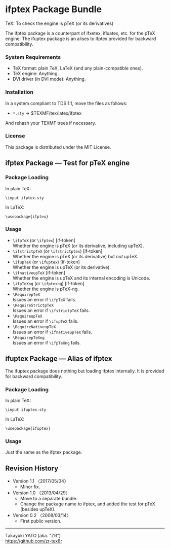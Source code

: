 ifptex Package Bundle
=====================

TeX: To check the engine is pTeX (or its derivatives)

The ifptex package is a counterpart of ifxetex, ifluatex, etc. for
the pTeX engine. The ifuptex package is an alises to ifptex provided
for backward compatibility.

### System Requirements

  - TeX format: plain TeX, LaTeX (and any plain-compatible ones).
  - TeX engine: Anything.
  - DVI driver (in DVI mode): Anything.

### Installation

In a system compliant to TDS 1.1, move the files as follows:

  - `*.sty` → $TEXMF/tex/latex/ifptex

And rehash your TEXMF trees if necessary.

### License

This package is distributed under the MIT License.

ifptex Package ― Test for pTeX engine
--------------------------------------

### Package Loading

In plain TeX:

    \input ifptex.sty

In LaTeX:

    \usepackage{ifptex}

### Usage

  * `\ifpTeX` (or `\ifptex`)  [if-token]  
    Whether the engine is pTeX (or its derivative, including upTeX).
  * `\ifstrictpTeX` (or `\ifstrictptex`) [if-token]  
    Whether the engine is pTeX (or its derivative) but *not* upTeX.
  * `\ifupTeX` (or `\ifuptex`) [if-token]  
    Whether the engine is upTeX (or its derivative).
  * `\ifnativeupTeX` [if-token]  
    Whether the engine is upTeX and its internal encoding is Unicode.
  * `\ifpTeXng` (or `\ifptexng`) [if-token]  
    Whether the engine is pTeX-ng.
  * `\RequirepTeX`  
    Issues an error if `\ifpTeX` fails.
  * `\RequireStrictpTeX`  
    Issues an error if `\ifstrictpTeX` fails.
  * `\RequireupTeX`  
    Issues an error if `\ifupTeX` fails.
  * `\RequireNativeupTeX`  
    Issues an error if `\ifnativeupTeX` fails.
  * `\RequirepTeXng`  
    Issues an error if `\ifpTeXng` fails.


ifuptex Package ― Alias of ifptex
----------------------------------

The ifuptex package does nothing but loading ifptex internally. It is
provided for backward compatibility.

### Package Loading

In plain TeX:

    \input ifuptex.sty

In LaTeX:

    \usepackage{ifuptex}

### Usage

Just the same as the ifptex package.


Revision History
----------------

  * Version 1.1  〈2017/05/04〉
      - Minor fix.
  * Version 1.0  〈2013/04/29〉
      - Move to a separate bundle.
      - Change the package name to ifptex, and added the test
        for pTeX (besides upTeX).
  * Version 0.2  〈2008/03/14〉
      - First public version.

--------------------
Takayuki YATO (aka. "ZR")  
https://github.com/zr-tex8r
